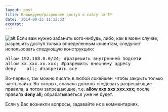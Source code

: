 ```yaml
---
layout: post
title: Блокируем/разрешаем доступ к сайту по IP
date: '2014-08-25 11:12:32'
excerpt:
---
```


![alt](https://farm8.staticflickr.com/7452/15896532173_77eba8f85e_o.jpg)
Если вам нужно забанить кого-нибудь, либо, как в моем случае, разрешить доступ только определенным клиентам, следуюет использовать следующую конструкцию:
<pre>
allow 192.168.0.0/24; #разрешить внутренней подсети
allow xx.xxx.xx.xxx; #разрешить внешнему адресу
deny    all; #запретить все
</pre>

Во-первых, так можно писать в любой локейшен, чтобы закрыть только часть сайта. Во-вторых, сначала должны следовать разрешающие правила, а потом запрещающие, т.е. <b>allow xxx.xxx.xxx.xxx;</b> после правила <b>deny all;</b> обрабатываеться уже не будет.

Если у Вас возникли вопросы, задавайте их в комментариях.
